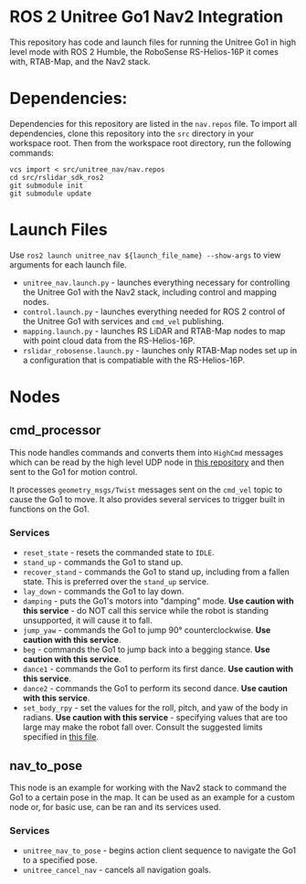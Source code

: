 # ROS 2 Unitree Go1 Nav2 Integration
This repository has code and launch files for running the Unitree Go1 in high level mode with ROS 2 Humble, the RoboSense RS-Helios-16P it comes with, RTAB-Map, and the Nav2 stack. 

# Dependencies:
Dependencies for this repository are listed in the `nav.repos` file. To import all dependencies, clone this repository into the `src` directory in your workspace root. Then from the workspace root directory, run the following commands:

```
vcs import < src/unitree_nav/nav.repos 
cd src/rslidar_sdk_ros2
git submodule init
git submodule update
```

# Launch Files
Use `ros2 launch unitree_nav ${launch_file_name} --show-args` to view arguments for each launch file.

- `unitree_nav.launch.py` - launches everything necessary for controlling the Unitree Go1 with the Nav2 stack, including control and mapping nodes.
- `control.launch.py` - launches everything needed for ROS 2 control of the Unitree Go1 with services and `cmd_vel` publishing.
- `mapping.launch.py` - launches RS LiDAR and RTAB-Map nodes to map with point cloud data from the RS-Helios-16P.
- `rslidar_robosense.launch.py` - launches only RTAB-Map nodes set up in a configuration that is compatiable with the RS-Helios-16P.

# Nodes
## cmd_processor
This node handles commands and converts them into `HighCmd` messages which can be read by the high level UDP node in [this repository](https://github.com/katie-hughes/unitree_ros2) and then sent to the Go1 for motion control.

It processes `geometry_msgs/Twist` messages sent on the `cmd_vel` topic to cause the Go1 to move. It also provides several services to trigger built in functions on the Go1.

### Services
- `reset_state` - resets the commanded state to `IDLE`.
- `stand_up` - commands the Go1 to stand up.
- `recover_stand` - commands the Go1 to stand up, including from a fallen state. This is preferred over the `stand_up` service.
- `lay_down` - commands the Go1 to lay down.
- `damping` - puts the Go1's motors into "damping" mode. **Use caution with this service** - do NOT call this service while the robot is standing unsupported, it will cause it to fall.
- `jump_yaw` - commands the Go1 to jump 90° counterclockwise. **Use caution with this service**.
- `beg` - commands the Go1 to jump back into a begging stance. **Use caution with this service**.
- `dance1` - commands the Go1 to perform its first dance. **Use caution with this service**.
- `dance2` - commands the Go1 to perform its second dance. **Use caution with this service**.
- `set_body_rpy` - set the values for the roll, pitch, and yaw of the body in radians. **Use caution with this service** - specifying values that are too large may make the robot fall over. Consult the suggested limits specified in [this file](unitree_nav_interfaces/srv/SetBodyRPY.srv).

## nav_to_pose
This node is an example for working with the Nav2 stack to command the Go1 to a certain pose in the map. It can be used as an example for a custom node or, for basic use, can be ran and its services used.

### Services
- `unitree_nav_to_pose` - begins action client sequence to navigate the Go1 to a specified pose.
- `unitree_cancel_nav` - cancels all navigation goals.
